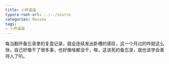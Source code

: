 ```yaml
---
title: 小声逼逼
typora-root-url: ../../source
categories: Review
tags:
- 小声逼逼
---
```


每当翻开备忘录里的复盘记录，就会连续发出卧槽的感叹，这一个月过的咋就这么快，自己好像干了很多事，也好像啥都没干，唉，这该死的备忘录，就也该学会善待人了叭。

